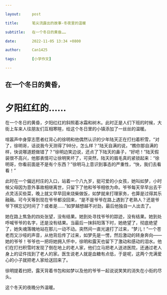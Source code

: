 ```yaml
---

layout:     post

title:      笔尖流露出的故事-冬夜里的温暖

subtitle:   在一个冬日的黄昏……

date:       2022-11-05 13:34 +0800

author:     Can1425

tags:       [小学作文]

---
```


## 在一个冬日的黄昏，

# 夕阳红红的……

   在一个冬日的黄昏，夕阳红红的斜照着冰霜和树木。此时正是人们下班的时候，大街上车来人往朋友们互相寒暄，给这个冬日里的小镇添加了一丝丝的温暖。

   喧嚣声中身穿志愿者红背心的徐明和他偶然认识的少年陆天正在打扫着积雪，“对了，徐明哥，话说我今天测得了98分，怎么样？”陆天自满的说，“瞧你那自满的样，快说哪道题做错了？”徐明边笑边说，还点了下陆天的鼻子，“好吧！”陆天假装很不高兴，他那表情可让徐明笑坏了，可突然，陆天的眉毛真的紧锁起来：“徐明哥，你看前面是不是有个东西？”徐明马上意识到事态的严重性，“快，我们去看看！”  

   

   此时在一个偏远村庄的入口，站着一个八九岁，挺可爱的小女孩，她叫如梦，小时候父母因为意外事故相继离世，只留下了他和爷爷相依为命。爷爷每天早早出去干点灵活买些菜，晚上就又早早回来烧柴做饭，如梦就来打理家务，也算是过得其乐融融。可今天等到现在爷爷都没回来，“是不是爷爷在路上遇到了老熟人？还是爷爷下棋忘记时间了？或者是……”如梦越想越不对劲，最后他独自一人出去了。  

   

   她在路上焦急的四处张望，没有结果。她到处寻找爷爷的踪迹，没有结果。她到处呼喊爷爷的名字，还是没有结果。当最后一抹斜阳落下时，她绝望了，彻底绝望了，她失魂落魄地站在那儿一动不动。突然间一直光速打了过来，“梦儿！”一个苍老而又沙哑的声音，从他背后传了过来，如梦先是一愣，然后激动的转身奔向——她的爷爷！爷爷也一把将她拥入怀中，徐明和露天也留下了激动和感动的泪水。他们在打扫积雪时发现了倒在地上的老人家，他们立马把老人送进医院，还通过老人身上的证件找到了老人的家。医生说老人就是血糖有点低，于是呢，这两个充满爱心的小子就把老人家给送回来了。  

   

   徐明提着扫把，露天背着书包和如梦以及他的爷爷一起说说笑笑的消失在小街的尽头。  

   

   这个冬天的夜晚分外温暖。
